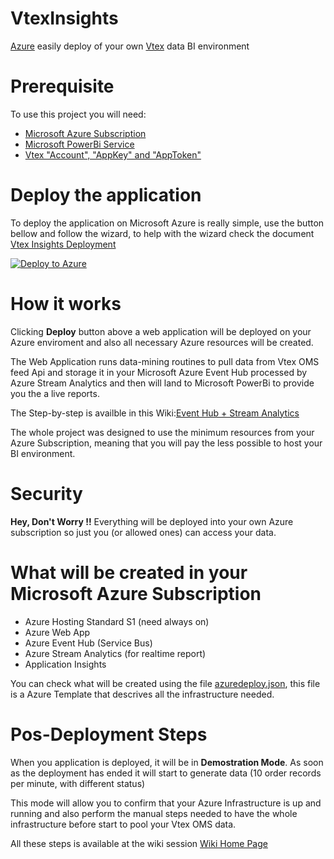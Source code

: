 VtexInsights
====================
[Azure](https://azure.microsoft.com/en-us/) easily deploy of your own [Vtex](http://vtex.com) data BI environment 

Prerequisite
====================
To use this project you will need:

- [Microsoft Azure Subscription](https://github.com/vtex/VtexInsights/wiki/Azure-Account-Creation)
- [Microsoft PowerBi Service](https://github.com/vtex/VtexInsights/wiki/Power-BI-Service)
- [Vtex "Account", "AppKey" and "AppToken"](https://github.com/vtex/VtexInsights/wiki/VTEX-Configurations)

Deploy the application
=======================
To deploy the application on Microsoft Azure is really simple, use the button bellow and follow the wizard, to help with the wizard check the document [Vtex Insights Deployment](https://github.com/vtex/VtexInsights/wiki/App-Deployment-to-Azure)

[![Deploy to Azure](http://azuredeploy.net/deploybutton.png)](https://azuredeploy.net/)

How it works
====================
Clicking **Deploy** button above a web application will be deployed on your Azure enviroment and also all necessary Azure resources will be created.

The Web Application runs data-mining routines to pull data from Vtex OMS feed Api and storage it in your Microsoft Azure Event Hub processed by Azure Stream Analytics and then will land to Microsoft PowerBi to provide you the a live reports.

The Step-by-step is availble in this Wiki:[Event Hub + Stream Analytics](https://github.com/vtex/VtexInsights/wiki/Stream-Analytics)

The whole project was designed to use the minimum resources from your Azure Subscription, meaning that you will pay the less possible to host your BI environment.

Security
====================
**Hey, Don't Worry !!** Everything will be deployed into your own Azure subscription so just you (or allowed ones) can access your data.

What will be created in your Microsoft Azure Subscription
============================
- Azure Hosting Standard S1 (need always on)
- Azure Web App 
- Azure Event Hub (Service Bus)
- Azure Stream Analytics (for realtime report)
- Application Insights

You can check what will be created using the file [azuredeploy.json](https://github.com/vtex/VtexInsights/blob/azure_easydeploy/azuredeploy.json), this file is a Azure Template that descrives all the infrastructure needed.


Pos-Deployment Steps
================
When you application is deployed, it will be in **Demostration Mode**. As soon as the deployment has ended it will start to generate data (10 order records per minute, with different status)

This mode will allow you to confirm that your Azure Infrastructure is up and running and also perform the manual steps needed to have the whole infrastructure before start to pool your Vtex OMS data.

All these steps is available at the wiki session [Wiki Home Page](https://github.com/vtex/VtexInsights/wiki)





